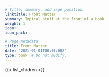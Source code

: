 ```yaml
---
# Title, summary, and page position.
linktitle: Front Matter
summary: Typical stuff at the front of a book
weight: 1
icon: 
icon_pack: 

# Page metadata.
title: Front Matter
date: "2021-01-01T00:00:00Z"
type: book  # Do not modify.
---
```


{{< list_children >}}